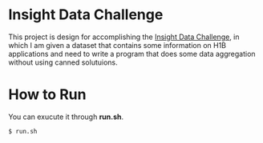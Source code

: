 # Insight Data Challenge

This project is design for accomplishing the [Insight Data Challenge](https://github.com/InsightDataScience/h1b_statistics), in which I am given a dataset that contains some information on H1B applications and need to write a program that does some data aggregation without using canned solutuions.

# How to Run

You can exucute it through **run.sh**.
```
$ run.sh
```

# 


<!--stackedit_data:
eyJoaXN0b3J5IjpbLTEyNDAwNTQzODAsLTE0OTA5ODM1NzEsMT
IwMTgxOTI4LDU4NDAwNjEzOCwtMTU1OTMyMTc1NywtMTc0MzQ2
NDQ2OV19
-->